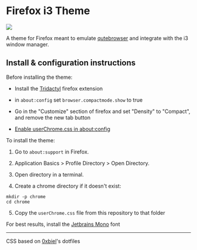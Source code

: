 # Firefox i3 Theme

![](screenshot.png)

A theme for Firefox meant to emulate [qutebrowser](http://qutebrowser.org) and integrate with the i3 window manager.

## Install & configuration instructions

Before installing the theme:

- Install the [Tridactyl](https://addons.mozilla.org/en-US/firefox/addon/tridactyl-vim/) firefox extension

- in `about:config` set `browser.compactmode.show` to true

- Go in the "Customize" section of firefox and set "Density" to "Compact", and remove the new tab button

- [Enable userChrome.css in about:config](https://www.youtube.com/watch?v=levqpofIJ_k&feature=youtu.be)

To install the theme:

1. Go to `about:support` in Firefox.

2. Application Basics > Profile Directory > Open Directory.

3. Open directory in a terminal.

4. Create a chrome directory if it doesn't exist:

```
mkdir -p chrome
cd chrome
```

5. Copy the `userChrome.css` file from this repository to that folder


For best results, install the [Jetbrains Mono](https://www.jetbrains.com/lp/mono/) font

---

CSS based on [0xbiel](https://git.b-ap.xyz/)'s dotfiles
